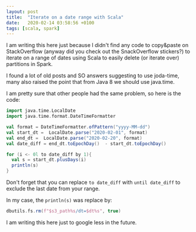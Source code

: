 ```yaml
---
layout: post
title:  "Iterate on a date range with Scala"
date:   2020-02-14 03:58:56 +0100
tags: [scala, spark]
---
```

I am writing this here just because I didn't find any code to copy&paste on StackOverflow (anyway did you check out the SnackOverflow stickers?) to iterate on a range of dates using Scala to easily delete (or iterate over) partitions in Spark.

I found a lot of old posts and SO answers suggesting to use joda-time, many also raised the point that from Java 8 we should use java.time.


I am pretty sure that other people had the same problem, so here is the code:

```scala
import java.time.LocalDate
import java.time.format.DateTimeFormatter

val format = DateTimeFormatter.ofPattern("yyyy-MM-dd")
val start_dt =  LocalDate.parse("2020-02-01", format)
val end_dt =  LocalDate.parse("2020-02-20", format)
val date_diff = end_dt.toEpochDay()  - start_dt.toEpochDay()

for (i <- 0l to date_diff by 1){
  val s = start_dt.plusDays(i)
  println(s)
}
```

Don't forget that you can replace `to date_diff` with `until date_diff` to exclude the last date from your range.

In my case, the `println(s)` was replace by:
```scala
dbutils.fs.rm(f"$s3_path%s/dt=$dt%s", true)
```

I am writing this here just to google less in the future.
